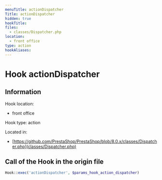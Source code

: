 ```yaml
---
menuTitle: actionDispatcher
Title: actionDispatcher
hidden: true
hookTitle: 
files:
  - classes/Dispatcher.php
location:
  - front office
type: action
hookAliases:
---
```


# Hook actionDispatcher

## Information

Hook location:
  - front office

Hook type: action

Located in: 
  - [https://github.com/PrestaShop/PrestaShop/blob/8.0.x/classes/Dispatcher.php](classes/Dispatcher.php)

## Call of the Hook in the origin file

```php
Hook::exec('actionDispatcher', $params_hook_action_dispatcher)
```